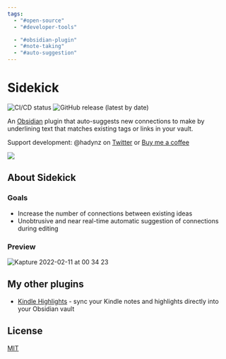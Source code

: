 ```yaml
---
tags:
  - "#open-source"
  - "#developer-tools"

  - "#obsidian-plugin"
  - "#note-taking"
  - "#auto-suggestion"
---
```

# Sidekick

![CI/CD status](https://github.com/hadynz/obsidian-sidekick/actions/workflows/main.yml/badge.svg)
![GitHub release (latest by date)](https://img.shields.io/github/v/release/hadynz/obsidian-sidekick)

An [Obsidian][3] plugin that auto-suggests new connections to make by underlining text that matches
existing tags or links in your vault.

Support development: @hadynz on [Twitter][2] or [Buy me a coffee][1]

<a href="https://www.buymeacoffee.com/hadynz"><img src="https://img.buymeacoffee.com/button-api/?text=Buy me a coffee&emoji=&slug=hadynz&button_colour=5F7FFF&font_colour=ffffff&font_family=Poppins&outline_colour=000000&coffee_colour=FFDD00"></a>

## About Sidekick

### Goals

* Increase the number of connections between existing ideas 
* Unobtrusive and near real-time automatic suggestion of connections during editing 

### Preview

![Kapture 2022-02-11 at 00 34 23](https://user-images.githubusercontent.com/315585/153401639-11a295c6-ab3e-4afd-945e-9fc3043d74a2.gif)

## My other plugins

* [Kindle Highlights][4] - sync your Kindle notes and highlights directly into your Obsidian vault

## License

[MIT](LICENSE)

[1]: https://www.buymeacoffee.com/hadynz
[2]: https://twitter.com/hadynz
[3]: https://obsidian.md
[4]: https://github.com/hadynz/obsidian-kindle-plugin